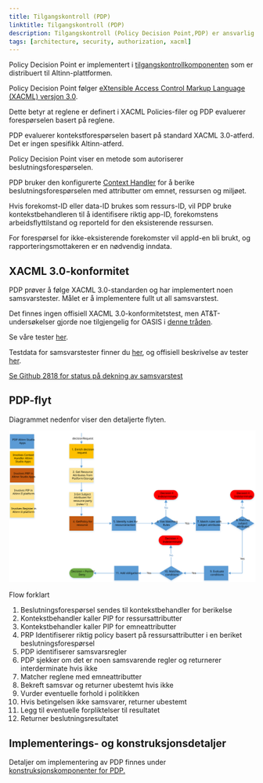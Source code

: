 ```yaml
---
title: Tilgangskontroll (PDP)
linktitle: Tilgangskontroll (PDP)
description: Tilgangskontroll (Policy Decision Point,PDP) er ansvarlig for å evaluere om brukere og systemer er autorisert til å utføre den forespurte operasjonen på en ressurs.
tags: [architecture, security, authorization, xacml]
---
```


Policy Decision Point er implementert i [tilgangskontrollkomponenten](/nb/authorization/reference/architecture/accesscontrol/) som er distribuert til Altinn-plattformen.

Policy Decision Point følger [eXtensible Access Control Markup Language (XACML) versjon 3.0](https://docs.oasis-open.org/xacml/3.0/xacml-3.0-core-spec-os-en.html).

Dette betyr at reglene er definert i XACML Policies-filer og PDP evaluerer forespørselen basert på reglene.

PDP evaluerer kontekstforespørselen basert på standard XACML 3.0-atferd. Det er ingen spesifikk Altinn-atferd.

Policy Decision Point viser en metode som autoriserer beslutningsforespørselen.

PDP bruker den konfigurerte [Context Handler](/nb/authorization/reference/architecture/accesscontrol/contexthandler/) for å berike beslutningsforespørselen med attributter om emnet, ressursen og miljøet.

Hvis forekomst-ID eller data-ID brukes som ressurs-ID, vil PDP bruke kontekstbehandleren til å identifisere riktig app-ID,
forekomstens arbeidsflyttilstand og reporteId for den eksisterende ressursen.

For forespørsel for ikke-eksisterende forekomster vil appId-en bli brukt, og rapporteringsmottakeren er en nødvendig inndata.

## XACML 3.0-konformitet

PDP prøver å følge XACML 3.0-standarden og har implementert noen samsvarstester. Målet er å implementere fullt ut
all samsvarstest.

Det finnes ingen offisiell XACML 3.0-konformitetstest, men AT&T-undersøkelser gjorde noe tilgjengelig for OASIS i [denne tråden](https://lists.oasis-open.org/archives/xacml-comment/201404/msg00001.html).

Se våre tester [her](https://github.com/Altinn/altinn-authorization/blob/main/test/IntegrationTests/Xacml30ConformanceTests.cs).

Testdata for samsvarstester finner du [her](https://github.com/Altinn/altinn-authorization/tree/main/test/IntegrationTests/Data/Xacml/3.0/ConformanceTests), og offisiell beskrivelse av tester [her](https://raw.githubusercontent.com/Altinn/altinn-studio/master/src/Altinn.Platform/Altinn.Platform.Authorization/IntegrationTests/Data/Xacml/3.0/ConformanceTests/ConformanceTests.html).

[Se Github 2818 for status på dekning av samsvarstest](https://github.com/Altinn/altinn-studio/issues/2818)

## PDP-flyt

Diagrammet nedenfor viser den detaljerte flyten.

![PDP-flyt](pdpflow.svg "PDP-flyt")

Flow forklart

1. Beslutningsforespørsel sendes til kontekstbehandler for berikelse
2. Kontekstbehandler kaller PIP for ressursattributter
3. Kontekstbehandler kaller PIP for emneattributter
4. PRP Identifiserer riktig policy basert på ressursattributter i en beriket beslutningsforespørsel
5. PDP identifiserer samsvarsregler
6. PDP sjekker om det er noen samsvarende regler og returnerer interderminate hvis ikke
7. Matcher reglene med emneattributter
8. Bekreft samsvar og returner ubestemt hvis ikke
9. Vurder eventuelle forhold i politikken
10. Hvis betingelsen ikke samsvarer, returner ubestemt
11. Legg til eventuelle forpliktelser til resultatet
12. Returner beslutningsresultatet

## Implementerings- og konstruksjonsdetaljer

Detaljer om implementering av PDP finnes under
[konstruksjonskomponenter for PDP.](/nb/authorization/reference/architecture/accesscontrol#policy-decision-point---pdp)

